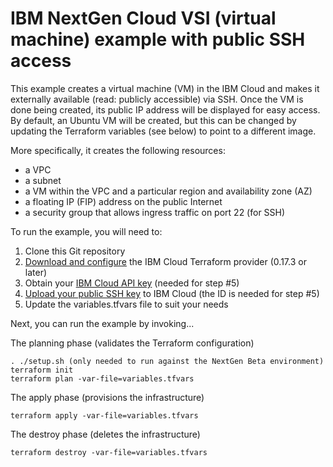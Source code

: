 # IBM NextGen Cloud VSI (virtual machine) example with public SSH access

This example creates a virtual machine (VM) in the IBM Cloud and makes it
externally available (read: publicly accessible) via SSH. Once the VM is
done being created, its public IP address will be displayed for easy access.
By default, an Ubuntu VM will be created, but this can be changed by updating
the Terraform variables (see below) to point to a different image.

More specifically, it creates the following resources:

* a VPC
* a subnet
* a VM within the VPC and a particular region and availability zone (AZ)
* a floating IP (FIP) address on the public Internet
* a security group that allows ingress traffic on port 22 (for SSH)

To run the example, you will need to:

1. Clone this Git repository
2. [Download and configure](https://github.com/IBM-Cloud/terraform-provider-ibm) the IBM Cloud Terraform provider (0.17.3 or later)
3. Obtain your [IBM Cloud API key](https://cloud.ibm.com) (needed for step #5)
4. [Upload your public SSH key](https://cloud.ibm.com/vpc/compute/sshKeys) to IBM Cloud (the ID is needed for step #5)
5. Update the variables.tfvars file to suit your needs

Next, you can run the example by invoking...

The planning phase (validates the Terraform configuration)

```shell
. ./setup.sh (only needed to run against the NextGen Beta environment)
terraform init
terraform plan -var-file=variables.tfvars
```

The apply phase (provisions the infrastructure)

```shell
terraform apply -var-file=variables.tfvars
```

The destroy phase (deletes the infrastructure)

```shell
terraform destroy -var-file=variables.tfvars
```
